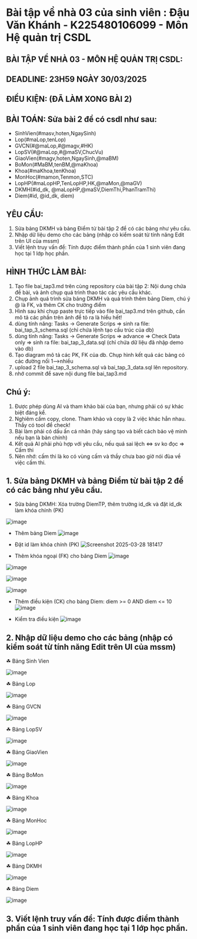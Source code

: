 # Bài tập về nhà 03 của sinh viên : Đậu Văn Khánh - K225480106099 - Môn Hệ quản trị CSDL
## BÀI TẬP VỀ NHÀ 03 - MÔN HỆ QUẢN TRỊ CSDL:

## DEADLINE: 23H59 NGÀY 30/03/2025

## ĐIỀU KIỆN: (ĐÃ LÀM XONG BÀI 2)

## BÀI TOÁN: Sửa bài 2 để có csdl như sau:
  + SinhVien(#masv,hoten,NgaySinh)
  + Lop(#maLop,tenLop)
  + GVCN(#@maLop,#@magv,#HK)
  + LopSV(#@maLop,#@maSV,ChucVu)
  + GiaoVien(#magv,hoten,NgaySinh,@maBM)
  + BoMon(#MaBM,tenBM,@maKhoa)
  + Khoa(#maKhoa,tenKhoa)
  + MonHoc(#mamon,Tenmon,STC)
  + LopHP(#maLopHP,TenLopHP,HK,@maMon,@maGV)
  + DKMH(#id_dk, @maLopHP,@maSV,DiemThi,PhanTramThi)
  + Diem(#id, @id_dk, diem)

## YÊU CẦU:
1. Sửa bảng DKMH và bảng Điểm từ bài tập 2 để có các bảng như yêu cầu.
2. Nhập dữ liệu demo cho các bảng (nhập có kiểm soát từ tính năng Edit trên UI của mssm)
3. Viết lệnh truy vấn để: Tính được điểm thành phần của 1 sinh viên đang học tại 1 lớp học phần.

## HÌNH THỨC LÀM BÀI:
1. Tạo file bai_tap3.md trên cùng repository của bài tập 2:
   Nội dung chứa đề bài, và ảnh chụp quá trình thao tác các yêu cầu khác.
2. Chụp ảnh quá trình sửa bảng DKMH và quá trình thêm bảng Diem, chú ý @ là FK, và thêm CK cho trường điểm
3. Hình sau khi chụp paste trực tiếp vào file bai_tap3.md trên github, cần mô tả các phần trên ảnh để tỏ ra là hiểu hết!
4. dùng tính năng: Tasks -> Generate Scrips => sinh ra file: bai_tap_3_schema.sql  (chỉ chứa lệnh tạo cấu trúc của db)
5. dùng tính năng: Tasks -> Generate Scrips => advance => Check Data only => sinh ra file: bai_tap_3_data.sql  (chỉ chứa dữ liệu đã nhập demo vào db)
6. Tạo diagram mô tả các PK, FK của db. Chụp hình kết quả các bảng có các đường nối 1-->nhiều
7. upload 2 file  bai_tap_3_schema.sql và bai_tap_3_data.sql lên repository.
8. nhớ commit để save nội dung file bai_tap3.md

## Chú ý:
1. Được phép dùng AI và tham khảo bài của bạn, nhưng phải có sự khác biệt đáng kể.
2. Nghiêm cấm copy, clone. Tham khảo và copy là 2 việc khác hẳn nhau. Thầy có tool để check!
3. Bài làm phải có dấu ấn cá nhân (hãy sáng tạo và biết cách bảo vệ mình nếu bạn là bản chính)
4. Kết quả AI phải phù hợp với yêu cầu, nếu quá sai lệch <=> sv ko đọc => Cấm thi
5. Nên nhớ: cấm thi là ko có vùng cấm và thầy chưa bao giờ nói đùa về việc cấm thi.

## 1. Sửa bảng DKMH và bảng Điểm từ bài tập 2 để có các bảng như yêu cầu.
+ Sửa bảng DKMH: Xóa trường DiemTP, thêm trường id_dk và đặt id_dk làm khóa chính (PK)
  
![image](https://github.com/user-attachments/assets/1e63c17f-c629-4714-b931-dae7493f5850)

+ Thêm bảng Diem 
![image](https://github.com/user-attachments/assets/96d08030-4f6c-42df-96b4-b560a8983069)

+ Đặt id làm khóa chính (PK)
![Screenshot 2025-03-28 181417](https://github.com/user-attachments/assets/2825f74b-156f-4cc2-9fb9-b341e8909606)

+ Thêm khóa ngoại (FK) cho bảng Diem
![image](https://github.com/user-attachments/assets/469b708f-e7a1-4861-a77a-f6ae2102123d)

![image](https://github.com/user-attachments/assets/945596f6-8c5b-4007-b969-b3ea5e3e7b9e)

![image](https://github.com/user-attachments/assets/244e3881-7db7-4693-a14b-1e2892bda2fc)

![image](https://github.com/user-attachments/assets/ca53b14d-9c55-42c0-bd56-3dab9217d839)

+ Thêm điều kiện (CK) cho bảng Diem: diem >= 0 AND diem <= 10
![image](https://github.com/user-attachments/assets/ed9dbb65-7ea1-4344-844d-f129ccb35389)

+ Kiểm tra điều kiện
![image](https://github.com/user-attachments/assets/7f297a27-98bd-4a7d-a9f5-25c33c72a8cf)

## 2. Nhập dữ liệu demo cho các bảng (nhập có kiểm soát từ tính năng Edit trên UI của mssm)
☘ Bảng Sinh Vien

![image](https://github.com/user-attachments/assets/be96c3e5-5234-4f75-b13f-4d8cbf2a3888)

☘ Bảng Lop

![image](https://github.com/user-attachments/assets/29c8d543-6642-4d97-8eb7-d63368b1589f)

☘ Bảng GVCN

![image](https://github.com/user-attachments/assets/f022d9bb-b5ab-485c-9bae-9e35fe60ef3b)

☘ Bảng LopSV

![image](https://github.com/user-attachments/assets/98f175fc-a7cc-46ef-867d-ff686961c1d9)

☘ Bảng GiaoVien

![image](https://github.com/user-attachments/assets/2e7be0d3-74cb-457a-8716-b4307395d063)

☘ Bảng BoMon

![image](https://github.com/user-attachments/assets/745268e7-e6b0-49ef-882e-f3e2340662a4)

☘ Bảng Khoa

![image](https://github.com/user-attachments/assets/1e2e3231-2185-4b54-986f-37597a0ddc07)

☘ Bảng MonHoc

![image](https://github.com/user-attachments/assets/aff43ab0-1442-4398-9aa4-43185d496522)

☘ Bảng LopHP

![image](https://github.com/user-attachments/assets/1422e998-250f-4925-be3d-cb5c267efc27)

☘ Bảng DKMH

![image](https://github.com/user-attachments/assets/fa6adfe4-28a1-4049-be9a-cba55d828817)

☘ Bảng Diem

![image](https://github.com/user-attachments/assets/b66c3a65-dff7-4b84-848c-3e525f30ebca)

## 3. Viết lệnh truy vấn để: Tính được điểm thành phần của 1 sinh viên đang học tại 1 lớp học phần.






